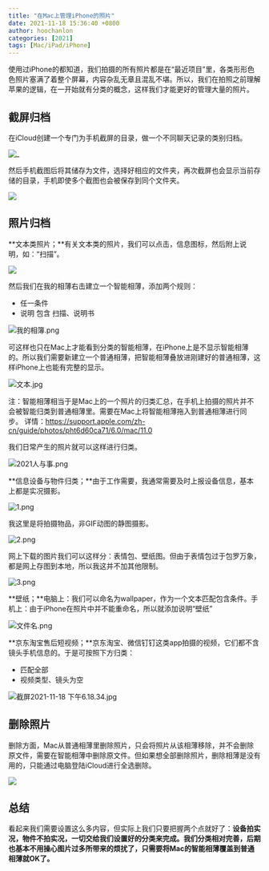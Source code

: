 ```yaml
---
title: "在Mac上管理iPhone的照片"
date: 2021-11-18 15:36:40 +0800
author: hoochanlon
categories: [2021]
tags: [Mac/iPad/iPhone]
---
```


使用过iPhone的都知道，我们拍摄的所有照片都是在“最近项目”里，各类形形色色照片塞满了着整个屏幕，内容杂乱无章且混乱不堪。所以，我们在拍照之前理解苹果的逻辑，在一开始就有分类的概念，这样我们才能更好的管理大量的照片。

<!-- more -->

## 截屏归档

在iCloud创建一个专门为手机截屏的目录，做一个不同聊天记录的类别归档。

![_](https://i.loli.net/2021/11/27/hWQjnlz165H8BPX.png)


然后手机截图后将其储存为文件，选择好相应的文件夹，再次截屏也会显示当前存储的目录，手机即使多个截图也会被保存到同个文件夹。

![](https://i.loli.net/2021/11/27/MuEDHa8UATvbfVx.png)

## 照片归档

**文本类照片；**有关文本类的照片，我们可以点击，信息图标，然后附上说明，如：“扫描”。

![](https://i.loli.net/2021/11/27/7ji2KMAlFX5kpG4.jpg)

然后我们在我的相薄右击建立一个智能相薄，添加两个规则：
- 任一条件
- 说明 包含 扫描、说明书

![我的相簿.png](https://i.loli.net/2021/11/27/zq2alwS5DL8hT9I.png)


可这样也只在Mac上才能看到分类的智能相薄，在iPhone上是不显示智能相薄的。所以我们需要新建立一个普通相薄，把智能相薄叠放进刚建好的普通相薄，这样iPhone上也能有完整的显示。

![文本.jpg](https://i.loli.net/2021/11/27/BzMOpuJ3l9hmfny.jpg)

注：智能相薄相当于是Mac上的一个照片的归类汇总，在手机上拍摄的照片并不会被智能归类到普通相薄里。需要在Mac上将智能相薄拖入到普通相薄进行同步。 详情：https://support.apple.com/zh-cn/guide/photos/pht6d60ca71/6.0/mac/11.0

我们日常产生的照片就可以这样进行归类。

![2021人与事.png](https://i.loli.net/2021/11/27/BH6Cn1GAJxT2ymW.png)

**信息设备与物件归类；**由于工作需要，我通常需要及时上报设备信息，基本上都是实况摄影。

![1.png](https://i.loli.net/2021/11/27/pZwcUOA4QfVemBn.png)

我这里是将拍摄物品，非GIF动图的静图摄影。

![2.png](https://i.loli.net/2021/11/27/jJ2hao9En4CkdVX.png)

网上下载的图片我们可以这样分：表情包、壁纸图。但由于表情包过于包罗万象，都是网上存图到本地，所以我这并不加其他限制。

![3.png](https://i.loli.net/2021/11/27/AbNpOGRrHMXlsqk.png)

**壁纸；**电脑上：我们可以命名为wallpaper，作为一个文本匹配包含条件。手机上：由于iPhone在照片中并不能重命名，所以就添加说明“壁纸”

![文件名.png](https://i.loli.net/2021/11/27/eFVHd8a2DuOSlhJ.png)

**京东淘宝售后短视频；**京东淘宝、微信钉钉这类app拍摄的视频，它们都不含镜头手机信息的。于是可按照下方归类：
- 匹配全部
- 视频类型、镜头为空

![截屏2021-11-18 下午6.18.34.jpg](https://i.loli.net/2021/11/27/MNs6z5HrR37eFQp.jpg)

## 删除照片

删除方面，Mac从普通相薄里删除照片，只会将照片从该相薄移除，并不会删除原文件，需要在智能相薄中删除原文件。但如果想全部删除照片，删除相薄是没有用的，只能通过电脑登陆iCloud进行全选删除。

![](https://i.loli.net/2021/11/27/OxYMhJqFWsA8CBp.jpg)

## 总结

看起来我们需要设置这么多内容，但实际上我们只要把握两个点就好了：**设备拍实况，物件不拍实况，一切交给我们设置好的分类来完成。我们分类相对完善，后期也基本不用操心图片过多所带来的烦扰了，只需要将Mac的智能相薄覆盖到普通相薄就OK了。**
